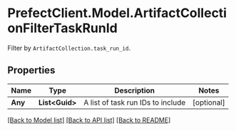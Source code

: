 # PrefectClient.Model.ArtifactCollectionFilterTaskRunId
Filter by `ArtifactCollection.task_run_id`.

## Properties

Name | Type | Description | Notes
------------ | ------------- | ------------- | -------------
**Any** | **List&lt;Guid&gt;** | A list of task run IDs to include | [optional] 

[[Back to Model list]](../README.md#documentation-for-models) [[Back to API list]](../README.md#documentation-for-api-endpoints) [[Back to README]](../README.md)

